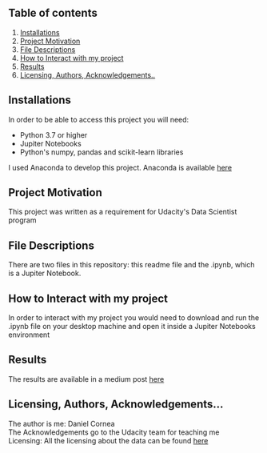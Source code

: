 ## Table of contents

1. [Installations](#installations)
2. [Project Motivation](#motivation)
3. [File Descriptions](#descriptions)
4. [How to Interact with my project](#interact)
5. [Results](#results)
6. [Licensing, Authors, Acknowledgements..](#license)


<a name="installations"></a>
## Installations
In order to be able to access this project you will need: 
<ul>
  <li> Python 3.7 or higher</li>
  <li> Jupiter Notebooks</li>
  <li> Python's numpy, pandas and scikit-learn libraries</li>
</ul>

I used Anaconda to develop this project. Anaconda is available <a href ="https://www.anaconda.com" target="_blank"> here </a>
 
<a name="motivation"></a>
## Project Motivation 
This project was written as a requirement for Udacity's Data Scientist program

<a name="descriptions"></a>
## File Descriptions
There are two files in this repository: this readme file and the .ipynb, which is a Jupiter Notebook. 

<a name="interact"></a>
## How to Interact with my project
In order to interact with my project you would need to download and run the .ipynb file on your desktop machine and open it inside a Jupiter Notebooks environment 
<a name="results"></a>

## Results 
The results are available in a medium post <a href="https://daniel-cornea.medium.com/this-is-what-might-influence-the-price-of-your-berlin-airbnb-listing-or-not-17663340d854" target="_blank"> here</a> 
<a name="license"></a>

## Licensing, Authors, Acknowledgements...
The author is me: Daniel Cornea  <br />
The Acknowledgements go to the Udacity team for teaching me <br />
Licensing: All the licensing about the data can be found  <a href = "http://insideairbnb.com/get-the-data.html" target="_blank"> here </a> 




